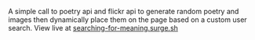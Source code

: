 A simple call to poetry api and flickr api to generate random poetry and images then dynamically place them on the page based on a custom user search.  View live at <a href="http://searching-for-meaning.surge.sh">searching-for-meaning.surge.sh</a>
